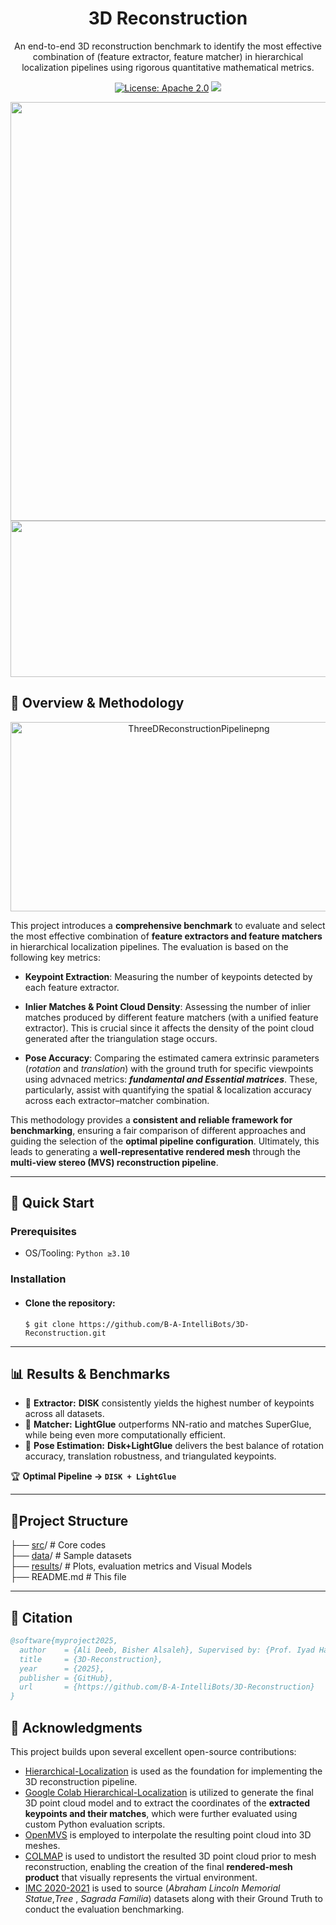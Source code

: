 <div align="center">
  
# 3D Reconstruction

An end-to-end 3D reconstruction benchmark to identify the most effective combination of (feature extractor, feature matcher) in hierarchical localization pipelines using rigorous quantitative mathematical metrics.

[![License: Apache 2.0](https://img.shields.io/badge/License-Apache%202.0-blue?style=plastic)](https://opensource.org/licenses/Apache-2.0)
![](https://img.shields.io/badge/v3.11-green?style=plastic&logo=python&label=Python3&labelColor=black&color=green)
</div>
<div align="center">
<img width="1759" height="670" alt="3DReconstruction-modified" src="https://github.com/user-attachments/assets/ffd49e92-56b4-43b8-a0fb-b6192f1f8d93" />
<img width="1180" height="250" alt="EXTRACTOR_MATCHER" src="https://github.com/user-attachments/assets/c873e968-21fb-49c0-9423-00bcf1dd3c3d" />
</div>


## 📖 Overview & Methodology
<div align="center">
<img width="587" height="303" alt="ThreeDReconstructionPipelinepng" src="https://github.com/user-attachments/assets/308e3d87-a716-467c-a4ac-7e35e1212544" />
</div>

This project introduces a **comprehensive benchmark** to evaluate and select the most effective combination of **feature extractors and feature matchers** in hierarchical localization pipelines.
The evaluation is based on the following key metrics:  
- **Keypoint Extraction**: Measuring the number of keypoints detected by each feature extractor.  

- **Inlier Matches & Point Cloud Density**: Assessing the number of inlier matches produced by different feature matchers (with a unified feature extractor). This is crucial since it affects the density of the point cloud generated after the triangulation stage occurs.

- **Pose Accuracy**: Comparing the estimated camera extrinsic parameters (*rotation* and *translation*) with the ground truth for specific viewpoints using advnaced metrics: ***fundamental and Essential matrices***. These, particularly, assist with quantifying the spatial & localization accuracy across each extractor–matcher combination.  

This methodology provides a **consistent and reliable framework for benchmarking**, ensuring a fair comparison of different approaches and guiding the selection of the **optimal pipeline configuration**. Ultimately, this leads to generating a **well-representative rendered mesh** through the **multi-view stereo (MVS) reconstruction pipeline**.  

---

## 🚀 Quick Start
### Prerequisites
- OS/Tooling: `Python ≥3.10`
### Installation

+ #### Clone the repository:
  `$ git clone https://github.com/B-A-IntelliBots/3D-Reconstruction.git`
  
---

## 📊 Results & Benchmarks  

- 🔑 **Extractor:** **DISK** consistently yields the highest number of keypoints across all datasets.  
- 🤝 **Matcher:** **LightGlue** outperforms NN-ratio and matches SuperGlue, while being even more computationally efficient.  
- 🎯 **Pose Estimation:** **Disk+LightGlue** delivers the best balance of rotation accuracy, translation robustness, and triangulated keypoints.  

🏆 **Optimal Pipeline → `DISK + LightGlue`**  

---

## 📁Project Structure
├── [src](https://github.com/B-A-IntelliBots/3D-Reconstruction/tree/main/src)/  # Core codes <br>
├── [data](https://github.com/B-A-IntelliBots/3D-Reconstruction/tree/main/data)/ # Sample datasets <br>
├── [results](https://github.com/B-A-IntelliBots/3D-Reconstruction/tree/main/results)/    # Plots, evaluation metrics and Visual Models <br>
├── README.md   # This file <br>

---

## 📖 Citation

```bibtex
@software{myproject2025,
  author    = {Ali Deeb, Bisher Alsaleh}, Supervised by: {Prof. Iyad Hatem}
  title     = {3D-Reconstruction},
  year      = {2025},
  publisher = {GitHub},
  url       = {https://github.com/B-A-IntelliBots/3D-Reconstruction}
}
```

## 🙏 Acknowledgments  

This project builds upon several excellent open-source contributions:

- [Hierarchical-Localization](https://github.com/cvg/Hierarchical-Localization) is used as the foundation for implementing the 3D reconstruction pipeline.  
- [Google Colab Hierarchical-Localization](https://colab.research.google.com/drive/1MrVs9b8aQYODtOGkoaGNF9Nji3sbCNMQ) is utilized to generate the final 3D point cloud model and to extract the coordinates of the **extracted keypoints and their matches**, which were further evaluated using custom Python evaluation scripts.  
- [OpenMVS](https://github.com/cdcseacave/openMVS) is employed to interpolate the resulting point cloud into 3D meshes.  
- [COLMAP](https://github.com/colmap/colmap) is used to undistort the resulted 3D point cloud prior to mesh reconstruction, enabling the creation of the final **rendered-mesh product** that visually represents the virtual environment.
- [IMC 2020-2021](https://www.cs.ubc.ca/~kmyi/imw2020/data.html) is used to source (*Abraham Lincoln Memorial Statue*,*Tree* , *Sagrada Familia*) datasets along with their Ground Truth to conduct the evaluation benchmarking.
